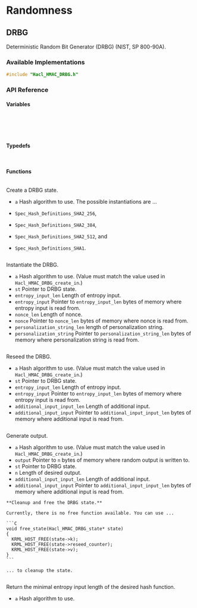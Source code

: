 # Randomness

## DRBG

Deterministic Random Bit Generator (DRBG) (NIST, SP 800-90A).

### Available Implementations

```C
#include "Hacl_HMAC_DRBG.h"
```

### API Reference

#### Variables

```{doxygenvariable} Hacl_HMAC_DRBG_reseed_interval
```

```{doxygenvariable} Hacl_HMAC_DRBG_max_output_length
```

```{doxygenvariable} Hacl_HMAC_DRBG_max_length
```

```{doxygenvariable} Hacl_HMAC_DRBG_max_personalization_string_length
```

```{doxygenvariable} Hacl_HMAC_DRBG_max_additional_input_length
```

#### Typedefs

```{doxygentypedef} Hacl_HMAC_DRBG_supported_alg
```

```{doxygentypedef} Hacl_HMAC_DRBG_state
```

#### Functions

```{doxygenfunction} Hacl_HMAC_DRBG_create_in
```

Create a DRBG state.

* `a` Hash algorithm to use. The possible instantiations are ...

* `Spec_Hash_Definitions_SHA2_256`,
* `Spec_Hash_Definitions_SHA2_384`,
* `Spec_Hash_Definitions_SHA2_512`, and
* `Spec_Hash_Definitions_SHA1`.

<!--
```{doxygenfunction} Hacl_HMAC_DRBG_uu___is_State
```
-->

```{doxygenfunction} Hacl_HMAC_DRBG_instantiate
```

Instantiate the DRBG.

* `a` Hash algorithm to use. (Value must match the value used in `Hacl_HMAC_DRBG_create_in`.)
* `st` Pointer to DRBG state.
* `entropy_input_len` Length of entropy input.
* `entropy_input` Pointer to `entropy_input_len` bytes of memory where entropy input is read from.
* `nonce_len` Length of nonce.
* `nonce` Pointer to `nonce_len` bytes of memory where nonce is read from.
* `personalization_string_len` length of personalization string.
* `personalization_string` Pointer to `personalization_string_len` bytes of memory where personalization string is read from.

```{doxygenfunction} Hacl_HMAC_DRBG_reseed
```

Reseed the DRBG.

* `a` Hash algorithm to use. (Value must match the value used in `Hacl_HMAC_DRBG_create_in`.)
* `st` Pointer to DRBG state.
* `entropy_input_len` Length of entropy input.
* `entropy_input` Pointer to `entropy_input_len` bytes of memory where entropy input is read from.
* `additional_input_input_len` Length of additional input.
* `additional_input_input` Pointer to `additional_input_input_len` bytes of memory where additional input is read from.

```{doxygenfunction} Hacl_HMAC_DRBG_generate
```

Generate output.

* `a` Hash algorithm to use. (Value must match the value used in `Hacl_HMAC_DRBG_create_in`.)
* `output` Pointer to `n` bytes of memory where random output is written to.
* `st` Pointer to DRBG state.
* `n` Length of desired output.
* `additional_input_input_len` Length of additional input.
* `additional_input_input` Pointer to `additional_input_input_len` bytes of memory where additional input is read from.

<!--
```{doxygenfunction} Hacl_HMAC_DRBG_free
```
-->

````{warning}
**Cleanup and free the DRBG state.**

Currently, there is no free function available. You can use ...

```C
void free_state(Hacl_HMAC_DRBG_state* state)
{
  KRML_HOST_FREE(state->k);
  KRML_HOST_FREE(state->reseed_counter);
  KRML_HOST_FREE(state->v);
}
```

... to cleanup the state.

````

```{doxygenfunction} Hacl_HMAC_DRBG_min_length
```

Return the minimal entropy input length of the desired hash function.

* `a` Hash algorithm to use.


